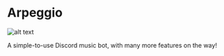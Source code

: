 # Arpeggio
![alt text](https://cdn.discordapp.com/attachments/566302530053734450/734476754902581398/Arpeggio_2.png)

A simple-to-use Discord music bot, with many more features on the way!

